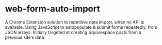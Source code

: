 # web-form-auto-import
A Chrome Extension solution to repetitive data import, when no API is available. Using JavaScript to autopopulate & submit forms repeatedly, from JSON arrays. Initially targeted at creating Squarespace posts from a previous site's data.